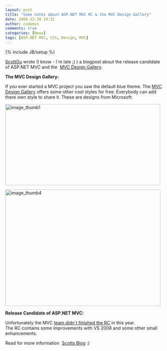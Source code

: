```yaml
---
layout: post
title: "Some notes about ASP.NET MVC RC & the MVC Design Gallery"
date: 2008-12-30 19:31
author: codemin
comments: true
categories: [News]
tags: [ASP.NET MVC, CSS, Design, MVC]
---
```

{% include JB/setup %}
<p><a href="http://weblogs.asp.net/scottgu/archive/2008/12/19/asp-net-mvc-design-gallery-and-upcoming-view-improvements-with-the-asp-net-mvc-release-candidate.aspx">ScottGu</a> wrote (I know - I&#180;m late ;) ) a blogpost about the release candidate of ASP.NET MVC and the&#160; <a href="http://www.asp.net/mvc/gallery/default.aspx?supportsjs=true">MVC Design Gallery</a>.</p> 
<!--more-->
  <p><strong>The MVC Design Gallery:</strong></p>  <p>If you ever started a MVC project you saw the default blue theme. The <a href="http://www.asp.net/mvc/gallery/default.aspx?supportsjs=true">MVC Design Gallery</a> offers some other cool styles for free. Everybody can add there own style to share it. These are designs from Microsoft:</p>  <p></p>  <p><a href="http://code-inside.de/blog-in/wp-content/uploads/image-thumb111.png"><img style="border-top-width: 0px; border-left-width: 0px; border-bottom-width: 0px; border-right-width: 0px" height="259" alt="image_thumb1" src="http://code-inside.de/blog-in/wp-content/uploads/image-thumb1-thumb1.png" width="494" border="0" /></a> </p>  <p><a href="http://code-inside.de/blog-in/wp-content/uploads/image-thumb42.png"><img style="border-top-width: 0px; border-left-width: 0px; border-bottom-width: 0px; border-right-width: 0px" height="372" alt="image_thumb4" src="http://code-inside.de/blog-in/wp-content/uploads/image-thumb4-thumb1.png" width="495" border="0" /></a></p>  <p><strong>Release Candidate of ASP.NET MVC:</strong></p>  <p>Unfortunately the MVC <a href="http://haacked.com/archive/2008/12/19/a-little-holiday-love-from-the-asp.net-mvc-team.aspx">team didn&#180;t finished the RC</a> in this year.     <br />The RC contains some improvements with VS 2008 and some other small enhancements.</p>  <p>Read for more information&#160; <a href="http://weblogs.asp.net/scottgu/archive/2008/12/19/asp-net-mvc-design-gallery-and-upcoming-view-improvements-with-the-asp-net-mvc-release-candidate.aspx">Scotts Blog</a> :)</p>
